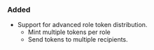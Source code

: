### Added

- Support for advanced role token distribution.
  - Mint multiple tokens per role
  - Send tokens to multiple recipients.
